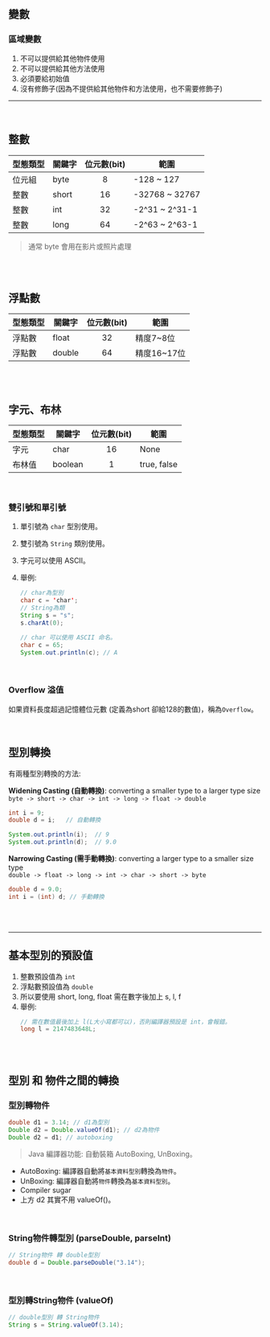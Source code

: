 ## 變數

### 區域變數
1. 不可以提供給其他物件使用
2. 不可以提供給其他方法使用
3. 必須要給初始值
4. 沒有修飾子(因為不提供給其他物件和方法使用，也不需要修飾子)

<hr>
<br>

## 整數
|型態類型|關鍵字|位元數(bit)|範圍|
|--|--|:--:|--|
|位元組|byte|8|-128 ~ 127|
|整數|short|16|-32768 ~ 32767|
|整數|int|32|-2^31 ~ 2^31-1|
|整數|long|64|-2^63 ~ 2^63-1|

>通常 byte 會用在影片或照片處理

<br/>

<br/>

## 浮點數

|型態類型|關鍵字|位元數(bit)|範圍|
|--|--|:--:|--|
|浮點數|float|32|精度7~8位|
|浮點數|double|64|精度16~17位|

<br/>

<br/>

## 字元、布林

|型態類型|關鍵字|位元數(bit)|範圍|
|--|--|:--:|--|
|字元|char|16|None|
|布林值|boolean|1|true, false|

<br>

### 雙引號和單引號
1. 單引號為 `char` 型別使用。
2. 雙引號為 `String` 類別使用。
3. 字元可以使用 ASCII。
4. 舉例: 

    ```java
    // char為型別
    char c = 'char';
    // String為類
    String s = "s";
    s.charAt(0);

    // char 可以使用 ASCII 命名。
    char c = 65;
    System.out.println(c); // A
    ```


<br>

### Overflow 溢值
如果資料長度超過記憶體位元數 (定義為short 卻給128的數值)，稱為`Overflow`。

<br>

## 型別轉換
有兩種型別轉換的方法: 

**Widening Casting (自動轉換)**: converting a smaller type to a larger type size  
`byte -> short -> char -> int -> long -> float -> double`

```java
int i = 9;
double d = i;   // 自動轉換

System.out.println(i);  // 9
System.out.println(d);  // 9.0
```

**Narrowing Casting (需手動轉換)**: converting a larger type to a smaller size type  
`double -> float -> long -> int -> char -> short -> byte`

```java
double d = 9.0;
int i = (int) d; // 手動轉換
```

<br/>

<br/>

<hr>

## 基本型別的預設值
1. 整數預設值為 `int`
2. 浮點數預設值為 `double`
3. 所以要使用 short, long, float 需在數字後加上 s, l, f
4. 舉例:
    ```java
    // 需在數值最後加上 l(L大小寫都可以)，否則編譯器預設是 int，會報錯。
    long l = 2147483648L;
    ```

<br>

<br>

## 型別 和 物件之間的轉換

### 型別轉物件
```java
double d1 = 3.14; // d1為型別
Double d2 = Double.valueOf(d1); // d2為物件
Double d2 = d1; // autoboxing
```

> Java 編譯器功能: 自動裝箱 AutoBoxing, UnBoxing。
* AutoBoxing: 編譯器自動將`基本資料型別`轉換為`物件`。
* UnBoxing: 編譯器自動將`物件`轉換為`基本資料型別`。
* Compiler sugar
* 上方 d2 其實不用 valueOf()。

<br>

### String物件轉型別 (parseDouble, parseInt)
```java
// String物件 轉 double型別
double d = Double.parseDouble("3.14");
```
<br>

### 型別轉String物件 (valueOf)
```java
// double型別 轉 String物件
String s = String.valueOf(3.14);
```

<br>
